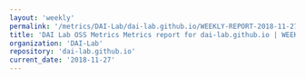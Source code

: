 ```yaml
---
layout: 'weekly'
permalink: '/metrics/DAI-Lab/dai-lab.github.io/WEEKLY-REPORT-2018-11-27'
title: 'DAI Lab OSS Metrics Metrics report for dai-lab.github.io | WEEKLY-REPORT-2018-11-27'
organization: 'DAI-Lab'
repository: 'dai-lab.github.io'
current_date: '2018-11-27'
---
```

